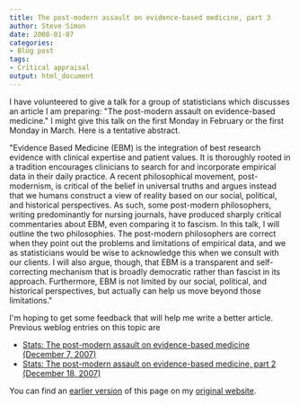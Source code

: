 ```yaml
---
title: The post-modern assault on evidence-based medicine, part 3
author: Steve Simon
date: 2008-01-07
categories:
- Blog post
tags:
- Critical appraisal
output: html_document
---
```

I have volunteered to give a talk for a group of statisticians which
discusses an article I am preparing: "The post-modern assault on
evidence-based medicine." I might give this talk on the first Monday in
February or the first Monday in March. Here is a tentative abstract.

"Evidence Based Medicine (EBM) is the integration of best research
evidence with clinical expertise and patient values. It is thoroughly
rooted in a tradition encourages clinicians to search for and
incorporate empirical data in their daily practice. A recent
philosophical movement, post-modernism, is critical of the belief in
universal truths and argues instead that we humans construct a view of
reality based on our social, political, and historical perspectives. As
such, some post-modern philosophers, writing predominantly for nursing
journals, have produced sharply critical commentaries about EBM, even
comparing it to fascism. In this talk, I will outline the two
philosophies. The post-modern philosophers are correct when they point
out the problems and limitations of empirical data, and we as
statisticians would be wise to acknowledge this when we consult with our
clients. I will also argue, though, that EBM is a transparent and
self-correcting mechanism that is broadly democratic rather than fascist
in its approach. Furthermore, EBM is not limited by our social,
political, and historical perspectives, but actually can help us move
beyond those limitations."

I'm hoping to get some feedback that will help me write a better
article. Previous weblog entries on this topic are

-   [Stats: The post-modern assault on evidence-based medicine (December
    7, 2007)](http://www.pmean.com/weblog2007/PostModernAssault.html)
-   [Stats: The post-modern assault on evidence-based medicine, part 2
    (December
    18, 2007)](http://www.pmean.com/weblog2007/PostModernAssaultPart2.html)

You can find an [earlier version][sim1] of this page on my [original website][sim2].

[sim1]: http://www.pmean.com/08/PostModernAssaultPart3.html
[sim2]: http://www.pmean.com/original_site.html
